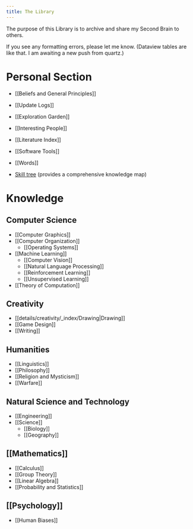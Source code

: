 ```yaml
---
title: The Library
---
```

The purpose of this Library is to archive and share my Second Brain to others.

If you see any formatting errors, please let me know. (Dataview tables are like that. I am awaiting a new push from quartz.)
# Personal Section
* [[Beliefs and General Principles]]
* [[Update Logs]]
* [[Exploration Garden]]
* [[Interesting People]]
* [[Literature Index]]
* [[Software Tools]]
* [[Words]]


* [Skill tree](https://whimsical.com/ontology-tree-Q29jMHUucE2kwACJfxrp1n) (provides a comprehensive knowledge map) 
# Knowledge
## Computer Science
* [[Computer Graphics]]
* [[Computer Organization]]
	* [[Operating Systems]]
* [[Machine Learning]]
	* [[Computer Vision]]
	* [[Natural Language Processing]]
	* [[Reinforcement Learning]]
	* [[Unsupervised Learning]]
* [[Theory of Computation]]

## Creativity
* [[details/creativity/_index/Drawing|Drawing]]
* [[Game Design]]
* [[Writing]]

## Humanities
* [[Linguistics]]
* [[Philosophy]]
* [[Religion and Mysticism]]
* [[Warfare]]

## Natural Science and Technology
* [[Engineering]]
* [[Science]]
	* [[Biology]]
	* [[Geography]]

## [[Mathematics]]
* [[Calculus]]
* [[Group Theory]]
* [[Linear Algebra]]
* [[Probability and Statistics]]

## [[Psychology]]
* [[Human Biases]]
